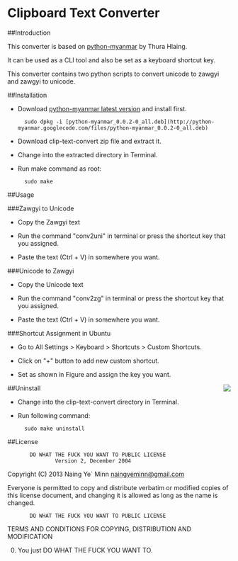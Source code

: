 Clipboard Text Converter
========================

##Introduction

This converter is based on [python-myanmar](http://code.google.com/p/python-myanmar/) by Thura Hlaing.

It can be used as a CLI tool and also be set as a keyboard shortcut key.

This converter contains two python scripts to convert unicode to zawgyi and zawgyi to unicode.

##Installation

- Download [python-myanmar latest version](http://code.google.com/p/python-myanmar/downloads/list) and install first.

        sudo dpkg -i [python-myanmar_0.0.2-0_all.deb](http://python-myanmar.googlecode.com/files/python-myanmar_0.0.2-0_all.deb)

- Download clip-text-convert zip file and extract it.

- Change into the extracted directory in Terminal.

- Run make command as root:

        sudo make

##Usage

###Zawgyi to Unicode

- Copy the Zawgyi text

- Run the command "conv2uni" in terminal or press the shortcut key that you assigned.

- Paste the text (Ctrl + V) in somewhere you want.

###Unicode to Zawgyi

- Copy the Unicode text

- Run the command "conv2zg" in terminal or press the shortcut key that you assigned.

- Paste the text (Ctrl + V) in somewhere you want.

###Shortcut Assignment in Ubuntu

- Go to All Settings > Keyboard > Shortcuts > Custom Shortcuts.

- Click on "+" button to add new custom shortcut.

- Set as shown in Figure and assign the key you want.

<div style="float: right"><img src="https://dl.dropboxusercontent.com/u/26716001/Ubuntu/ScreenShots/clip-text-convert-shortcut.png"></div>


##Uninstall

- Change into the clip-text-convert directory in Terminal.

- Run following command:

        sudo make uninstall


##License

           DO WHAT THE FUCK YOU WANT TO PUBLIC LICENSE
                   Version 2, December 2004

Copyright (C) 2013 Naing Ye` Minn <naingyeminn@gmail.com>

Everyone is permitted to copy and distribute verbatim or modified
copies of this license document, and changing it is allowed as long
as the name is changed.

           DO WHAT THE FUCK YOU WANT TO PUBLIC LICENSE
  TERMS AND CONDITIONS FOR COPYING, DISTRIBUTION AND MODIFICATION

 0. You just DO WHAT THE FUCK YOU WANT TO.



